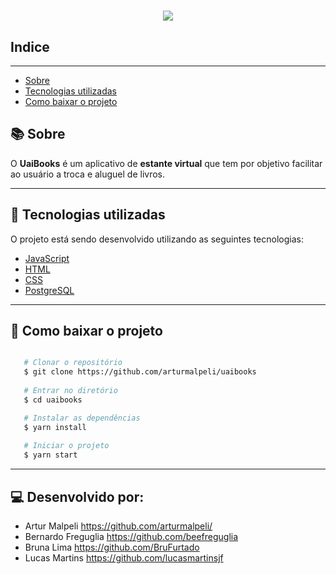 <h1 align= 'center'>

<img src = https://ik.imagekit.io/th52qvlfzy/Biblioteca_BkIGoSRkJu.jpg >

</h1>

## Indice

---
- [Sobre](#-sobre)
- [Tecnologias utilizadas](#-tecnologias-utilizadas)
- [Como baixar o projeto](#-como-baixar-o-projeto)

## 📚 Sobre

O **UaiBooks** é um aplicativo de **estante virtual** que tem por objetivo facilitar ao usuário a troca e aluguel de livros.

---

## 🚀 Tecnologias utilizadas

O projeto está sendo desenvolvido utilizando as seguintes tecnologias:

- [JavaScript]()
- [HTML]()
- [CSS]()
- [PostgreSQL]()

---

## 👨 Como baixar o projeto

```bash

   # Clonar o repositório
   $ git clone https://github.com/arturmalpeli/uaibooks
   
   # Entrar no diretório
   $ cd uaibooks

   # Instalar as dependências
   $ yarn install
   
   # Iniciar o projeto
   $ yarn start

```
---
## 💻 Desenvolvido por: 
- Artur Malpeli https://github.com/arturmalpeli/
- Bernardo Freguglia https://github.com/beefreguglia
- Bruna Lima https://github.com/BruFurtado
- Lucas Martins https://github.com/lucasmartinsjf
                  


